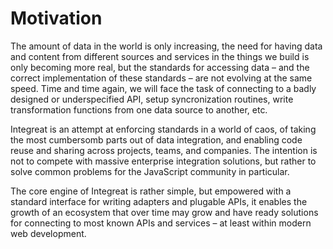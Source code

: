# Motivation

The amount of data in the world is only increasing, the need for having data and content from different sources and services in the things we build is only becoming more real, but the standards for accessing data – and the correct implementation of these standards – are not evolving at the same speed. Time and time again, we will face the task of connecting to a badly designed or underspecified API, setup syncronization routines, write transformation functions from one data source to another, etc.

Integreat is an attempt at enforcing standards in a world of caos, of taking the most cumbersomb parts out of data integration, and enabling code reuse and sharing across projects, teams, and companies. The intention is not to compete with massive enterprise integration solutions, but rather to solve common problems for the JavaScript community in particular.

The core engine of Integreat is rather simple, but empowered with a standard interface for writing adapters and plugable APIs, it enables the growth of an ecosystem that over time may grow and have ready solutions for connecting to most known APIs and services – at least within modern web development.

